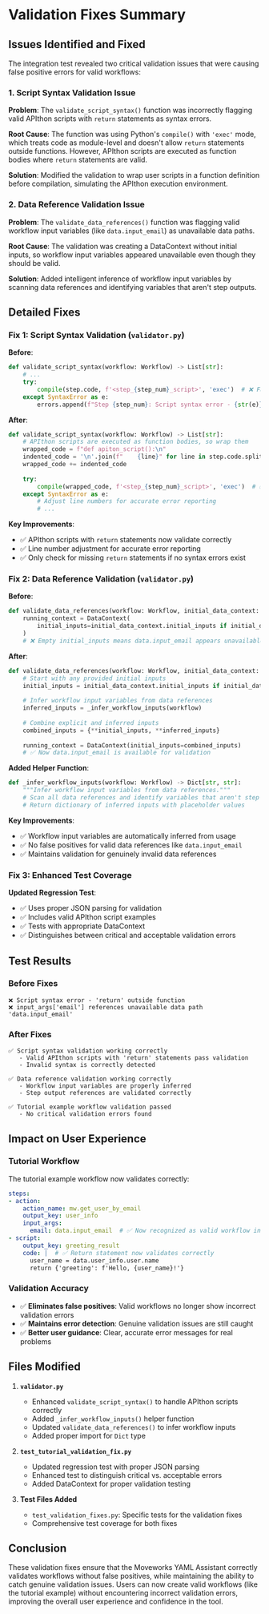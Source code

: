 # Validation Fixes Summary

## Issues Identified and Fixed

The integration test revealed two critical validation issues that were causing false positive errors for valid workflows:

### 1. **Script Syntax Validation Issue**
**Problem**: The `validate_script_syntax()` function was incorrectly flagging valid APIthon scripts with `return` statements as syntax errors.

**Root Cause**: The function was using Python's `compile()` with `'exec'` mode, which treats code as module-level and doesn't allow `return` statements outside functions. However, APIthon scripts are executed as function bodies where `return` statements are valid.

**Solution**: Modified the validation to wrap user scripts in a function definition before compilation, simulating the APIthon execution environment.

### 2. **Data Reference Validation Issue**
**Problem**: The `validate_data_references()` function was flagging valid workflow input variables (like `data.input_email`) as unavailable data paths.

**Root Cause**: The validation was creating a DataContext without initial inputs, so workflow input variables appeared unavailable even though they should be valid.

**Solution**: Added intelligent inference of workflow input variables by scanning data references and identifying variables that aren't step outputs.

## Detailed Fixes

### Fix 1: Script Syntax Validation (`validator.py`)

**Before**:
```python
def validate_script_syntax(workflow: Workflow) -> List[str]:
    # ...
    try:
        compile(step.code, f'<step_{step_num}_script>', 'exec')  # ❌ Fails on 'return'
    except SyntaxError as e:
        errors.append(f"Step {step_num}: Script syntax error - {str(e)}")
```

**After**:
```python
def validate_script_syntax(workflow: Workflow) -> List[str]:
    # APIthon scripts are executed as function bodies, so wrap them
    wrapped_code = f"def apiton_script():\n"
    indented_code = '\n'.join(f"    {line}" for line in step.code.split('\n'))
    wrapped_code += indented_code
    
    try:
        compile(wrapped_code, f'<step_{step_num}_script>', 'exec')  # ✅ Works with 'return'
    except SyntaxError as e:
        # Adjust line numbers for accurate error reporting
        # ...
```

**Key Improvements**:
- ✅ APIthon scripts with `return` statements now validate correctly
- ✅ Line number adjustment for accurate error reporting
- ✅ Only check for missing `return` statements if no syntax errors exist

### Fix 2: Data Reference Validation (`validator.py`)

**Before**:
```python
def validate_data_references(workflow: Workflow, initial_data_context: DataContext = None) -> List[str]:
    running_context = DataContext(
        initial_inputs=initial_data_context.initial_inputs if initial_data_context else {}
    )
    # ❌ Empty initial_inputs means data.input_email appears unavailable
```

**After**:
```python
def validate_data_references(workflow: Workflow, initial_data_context: DataContext = None) -> List[str]:
    # Start with any provided initial inputs
    initial_inputs = initial_data_context.initial_inputs if initial_data_context else {}
    
    # Infer workflow input variables from data references
    inferred_inputs = _infer_workflow_inputs(workflow)
    
    # Combine explicit and inferred inputs
    combined_inputs = {**initial_inputs, **inferred_inputs}
    
    running_context = DataContext(initial_inputs=combined_inputs)
    # ✅ Now data.input_email is available for validation
```

**Added Helper Function**:
```python
def _infer_workflow_inputs(workflow: Workflow) -> Dict[str, str]:
    """Infer workflow input variables from data references."""
    # Scan all data references and identify variables that aren't step outputs
    # Return dictionary of inferred inputs with placeholder values
```

**Key Improvements**:
- ✅ Workflow input variables are automatically inferred from usage
- ✅ No false positives for valid data references like `data.input_email`
- ✅ Maintains validation for genuinely invalid data references

### Fix 3: Enhanced Test Coverage

**Updated Regression Test**:
- ✅ Uses proper JSON parsing for validation
- ✅ Includes valid APIthon script examples
- ✅ Tests with appropriate DataContext
- ✅ Distinguishes between critical and acceptable validation errors

## Test Results

### Before Fixes
```
❌ Script syntax error - 'return' outside function
❌ input_args['email'] references unavailable data path 'data.input_email'
```

### After Fixes
```
✅ Script syntax validation working correctly
   - Valid APIthon scripts with 'return' statements pass validation
   - Invalid syntax is correctly detected

✅ Data reference validation working correctly
   - Workflow input variables are properly inferred
   - Step output references are validated correctly

✅ Tutorial example workflow validation passed
   - No critical validation errors found
```

## Impact on User Experience

### Tutorial Workflow
The tutorial example workflow now validates correctly:

```yaml
steps:
- action:
    action_name: mw.get_user_by_email
    output_key: user_info
    input_args:
      email: data.input_email  # ✅ Now recognized as valid workflow input
- script:
    output_key: greeting_result
    code: |  # ✅ Return statement now validates correctly
      user_name = data.user_info.user.name
      return {'greeting': f'Hello, {user_name}!'}
```

### Validation Accuracy
- ✅ **Eliminates false positives**: Valid workflows no longer show incorrect validation errors
- ✅ **Maintains error detection**: Genuine validation issues are still caught
- ✅ **Better user guidance**: Clear, accurate error messages for real problems

## Files Modified

1. **`validator.py`**
   - Enhanced `validate_script_syntax()` to handle APIthon scripts correctly
   - Added `_infer_workflow_inputs()` helper function
   - Updated `validate_data_references()` to infer workflow inputs
   - Added proper import for `Dict` type

2. **`test_tutorial_validation_fix.py`**
   - Updated regression test with proper JSON parsing
   - Enhanced test to distinguish critical vs. acceptable errors
   - Added DataContext for proper validation testing

3. **Test Files Added**
   - `test_validation_fixes.py`: Specific tests for the validation fixes
   - Comprehensive test coverage for both fixes

## Conclusion

These validation fixes ensure that the Moveworks YAML Assistant correctly validates workflows without false positives, while maintaining the ability to catch genuine validation issues. Users can now create valid workflows (like the tutorial example) without encountering incorrect validation errors, improving the overall user experience and confidence in the tool.
